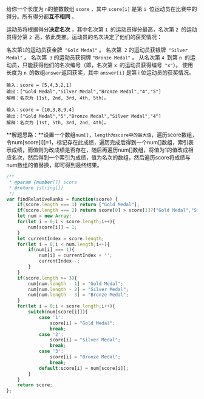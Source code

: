 给你一个长度为 `n`的整数数组 `score` ，其中 `score[i]` 是第 `i `位运动员在比赛中的得分。所有得分都**互不相同** 。

运动员将根据得分**决定名次** ，其中名次第 `1 `的运动员得分最高，名次第 `2 `的运动员得分第 `2 `高，依此类推。运动员的名次决定了他们的获奖情况：

名次第` 1 `的运动员获金牌` "Gold Medal"` 。
名次第` 2` 的运动员获银牌` "Silver Medal"` 。
名次第` 3` 的运动员获铜牌 `"Bronze Medal"` 。
从名次第 `4 `到第 `n `的运动员，只能获得他们的名次编号（即，名次第 `x `的运动员获得编号` "x"`）。
使用长度为 `n `的数组` answer `返回获奖，其中 `answer[i]` 是第 i 位运动员的获奖情况。

```
输入：score = [5,4,3,2,1]
输出：["Gold Medal","Silver Medal","Bronze Medal","4","5"]
解释：名次为 [1st, 2nd, 3rd, 4th, 5th]。

输入：score = [10,3,8,9,4]
输出：["Gold Medal","5","Bronze Medal","Silver Medal","4"]
解释：名次为 [1st, 5th, 3rd, 2nd, 4th]。
```

**解题思路：**设置一个数组`num[]`，`length为score中的最大值`，遍历score数组，令num[score[i]]=1，标记存在此成绩，遍历完成后得到一个num[]数组，索引表示成绩，而值则为改成绩是否存在，随后再遍历num[]数组，将值为1的值改成相应名次，然后得到一个索引为成绩，值为名次的数组，然后遍历score将成绩与num数组的值替换，即可得到最终结果。

```js
/**
 * @param {number[]} score
 * @return {string[]}
 */
var findRelativeRanks = function(score) {
    if(score.length === 1) return ["Gold Medal"];
    if(score.length === 2) return score[0] > score[1]?["Gold Medal","Silver Medal"]:["Silver Medal","Gold Medal"];
    let num = new Array;
    for(let i = 0;i < score.length;i++){
        num[score[i]] = 1;
    }
    let currentIndex = score.length;
    for(let i = 0;i < num.length;i++){
        if(num[i] === 1){
            num[i] = currentIndex + '';
            currentIndex--;
        }
    }
    if(score.length >= 3){
        num[num.length - 1] = "Gold Medal";
        num[num.length - 2] = "Silver Medal";
        num[num.length - 3] = "Bronze Medal";
    }
    for(let i = 0;i < score.length;i++){
        switch(num[score[i]]){
            case '1':
                score[i] = "Gold Medal";
                break;
            case '2':
                score[i] = "Silver Medal";
                break;
            case '3':
                score[i] = "Bronze Medal";
                break;
            default:score[i] = num[score[i]]; 
        }
    }
    return score;
};
```

